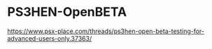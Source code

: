 # PS3HEN-OpenBETA
https://www.psx-place.com/threads/ps3hen-open-beta-testing-for-advanced-users-only.37363/
